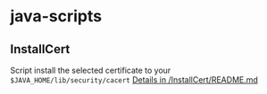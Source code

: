 # java-scripts

## InstallCert

Script install the selected certificate to your `$JAVA_HOME/lib/security/cacert`
[Details in /InstallCert/README.md](/InstallCert/README.md)